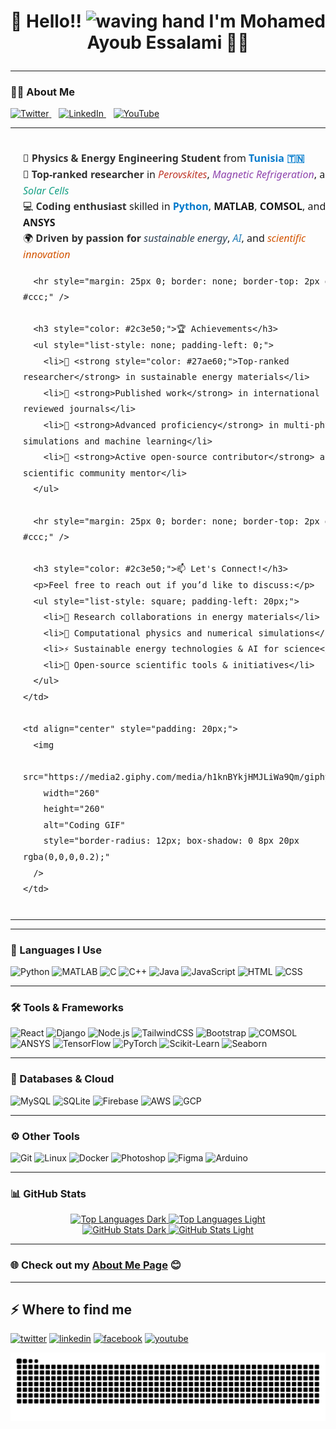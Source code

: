 # <p align="center">👋 Hello!! <img src="https://raw.githubusercontent.com/KarthikNayak024/KarthikNayak024/master/assets/wave.gif" alt="waving hand" width="30px"> I'm Mohamed Ayoub Essalami 🚀🌞</p>

---

### 👨‍🎓 About Me

<!-- Social Media Links -->
<p align="left">
  <a href="https://x.com/AyoubEssalami" target="_blank">
    <img alt="Twitter" width="30px" src="https://raw.githubusercontent.com/rahuldkjain/github-profile-readme-generator/master/src/images/icons/Social/twitter.svg" />
  </a>
  &nbsp;&nbsp;
  <a href="https://www.linkedin.com/in/mohamed-ayoub-essalami/" target="_blank">
    <img alt="LinkedIn" width="30px" src="https://raw.githubusercontent.com/rahuldkjain/github-profile-readme-generator/master/src/images/icons/Social/linked-in-alt.svg" />
  </a>
  &nbsp;&nbsp;
  <a href="https://www.youtube.com/@HarissaHumor" target="_blank">
    <img alt="YouTube" width="30px" src="https://raw.githubusercontent.com/rahuldkjain/github-profile-readme-generator/master/src/images/icons/Social/youtube.svg" />
  </a>
</p>

<!-- Elegant About Me Section -->
<table style="border-collapse: collapse; width: 100%;">
  <tr>
    <!-- Text Section -->
    <td valign="top" style="width: 60%; padding: 20px; font-family: 'Segoe UI', Tahoma, Geneva, Verdana, sans-serif; font-size: 16px; line-height: 1.6;">
      <ul style="list-style: none; padding: 0;">
        <li>🧠 <strong style="color: #333;">Physics & Energy Engineering Student</strong> from <strong style="color: #007acc;">Tunisia 🇹🇳</strong></li>
        <li>🔬 <strong style="color: #333;">Top-ranked researcher</strong> in <em style="color: #c0392b;">Perovskites</em>, <em style="color: #8e44ad;">Magnetic Refrigeration</em>, and <em style="color: #16a085;">Solar Cells</em></li>
        <li>💻 <strong style="color: #333;">Coding enthusiast</strong> skilled in <span style="color: #007acc;"><strong>Python</strong></span>, <strong>MATLAB</strong>, <strong>COMSOL</strong>, and <strong>ANSYS</strong></li>
        <li>🌍 <strong style="color: #333;">Driven by passion for</strong> <em style="color: #2c3e50;">sustainable energy</em>, <em style="color: #2980b9;">AI</em>, and <em style="color: #d35400;">scientific innovation</em></li>
      </ul>

      <hr style="margin: 25px 0; border: none; border-top: 2px dashed #ccc;" />

      <h3 style="color: #2c3e50;">🏆 Achievements</h3>
      <ul style="list-style: none; padding-left: 0;">
        <li>🥇 <strong style="color: #27ae60;">Top-ranked researcher</strong> in sustainable energy materials</li>
        <li>📝 <strong>Published work</strong> in international peer-reviewed journals</li>
        <li>🎯 <strong>Advanced proficiency</strong> in multi-physics simulations and machine learning</li>
        <li>🌟 <strong>Active open-source contributor</strong> and scientific community mentor</li>
      </ul>

      <hr style="margin: 25px 0; border: none; border-top: 2px dashed #ccc;" />

      <h3 style="color: #2c3e50;">📫 Let's Connect!</h3>
      <p>Feel free to reach out if you’d like to discuss:</p>
      <ul style="list-style: square; padding-left: 20px;">
        <li>🤝 Research collaborations in energy materials</li>
        <li>🧪 Computational physics and numerical simulations</li>
        <li>⚡ Sustainable energy technologies & AI for science</li>
        <li>🚀 Open-source scientific tools & initiatives</li>
      </ul>
    </td>

    <td align="center" style="padding: 20px;">
      <img 
        src="https://media2.giphy.com/media/h1knBYkjHMJLiWa9Qm/giphy.gif" 
        width="260" 
        height="260" 
        alt="Coding GIF" 
        style="border-radius: 12px; box-shadow: 0 8px 20px rgba(0,0,0,0.2);" 
      />
    </td>
  </tr>
</table>


---

### 🧠 Languages I Use

![Python](https://img.shields.io/badge/-Python-000000?style=flat&logo=python)
![MATLAB](https://img.shields.io/badge/-MATLAB-000000?style=flat&logo=mathworks)
![C](https://img.shields.io/badge/-C-000000?style=flat&logo=c)
![C++](https://img.shields.io/badge/-C++-000000?style=flat&logo=cplusplus)
![Java](https://img.shields.io/badge/-Java-000000?style=flat&logo=java)
![JavaScript](https://img.shields.io/badge/-JavaScript-000000?style=flat&logo=javascript)
![HTML](https://img.shields.io/badge/-HTML-000000?style=flat&logo=html5)
![CSS](https://img.shields.io/badge/-CSS-000000?style=flat&logo=css3)

---

### 🛠️ Tools & Frameworks

![React](https://img.shields.io/badge/-React-000000?style=flat&logo=react)
![Django](https://img.shields.io/badge/-Django-000000?style=flat&logo=django)
![Node.js](https://img.shields.io/badge/-Node.js-000000?style=flat&logo=node.js)
![TailwindCSS](https://img.shields.io/badge/-TailwindCSS-000000?style=flat&logo=tailwindcss)
![Bootstrap](https://img.shields.io/badge/-Bootstrap-000000?style=flat&logo=bootstrap)
![COMSOL](https://img.shields.io/badge/-COMSOL-000000?style=flat&logo=comsol)
![ANSYS](https://img.shields.io/badge/-ANSYS-000000?style=flat&logo=ansys)
![TensorFlow](https://img.shields.io/badge/-TensorFlow-000000?style=flat&logo=tensorflow)
![PyTorch](https://img.shields.io/badge/-PyTorch-000000?style=flat&logo=pytorch)
![Scikit-Learn](https://img.shields.io/badge/-Scikit--Learn-000000?style=flat&logo=scikit-learn)
![Seaborn](https://img.shields.io/badge/-Seaborn-000000?style=flat&logo=seaborn)

---

### 🧪 Databases & Cloud

![MySQL](https://img.shields.io/badge/-MySQL-000000?style=flat&logo=mysql)
![SQLite](https://img.shields.io/badge/-SQLite-000000?style=flat&logo=sqlite)
![Firebase](https://img.shields.io/badge/-Firebase-000000?style=flat&logo=firebase)
![AWS](https://img.shields.io/badge/-AWS-000000?style=flat&logo=amazonaws)
![GCP](https://img.shields.io/badge/-Google%20Cloud-000000?style=flat&logo=googlecloud)

---

### ⚙️ Other Tools

![Git](https://img.shields.io/badge/-Git-000000?style=flat&logo=git)
![Linux](https://img.shields.io/badge/-Linux-000000?style=flat&logo=linux)
![Docker](https://img.shields.io/badge/-Docker-000000?style=flat&logo=docker)
![Photoshop](https://img.shields.io/badge/-Photoshop-000000?style=flat&logo=adobephotoshop)
![Figma](https://img.shields.io/badge/-Figma-000000?style=flat&logo=figma)
![Arduino](https://img.shields.io/badge/-Arduino-000000?style=flat&logo=arduino)

---

### 📊 GitHub Stats

<p align="center">
  <a href="https://github.com/mohamedayoub97#gh-dark-mode-only">
    <img src="https://github-readme-stats.vercel.app/api/top-langs/?username=mohamedayoub97&hide_progress=true&layout=compact&theme=dark#gh-dark-mode-only" alt="Top Languages Dark" />
  </a>
  <a href="https://github.com/mohamedayoub97#gh-light-mode-only">
    <img src="https://github-readme-stats.vercel.app/api/top-langs/?username=mohamedayoub97&hide_progress=true&layout=compact&theme=default#gh-light-mode-only" alt="Top Languages Light" />
  </a>
  <br/>
  <a href="https://github.com/mohamedayoub97#gh-dark-mode-only">
    <img src="https://github-readme-stats.vercel.app/api?username=mohamedayoub97&show_icons=true&theme=dark#gh-dark-mode-only" alt="GitHub Stats Dark" />
  </a>
  <a href="https://github.com/mohamedayoub97#gh-light-mode-only">
    <img src="https://github-readme-stats.vercel.app/api?username=mohamedayoub97&show_icons=true&theme=default#gh-light-mode-only" alt="GitHub Stats Light" />
  </a>
</p>

---

### 🌐 Check out my [About Me Page](https://mohamedayoub97.github.io/About-Me-website/About%20Me.html) 😊

---

<h2>⚡️ Where to find me</h2>
<p>
  <a target="_blank" href="https://x.com/AyoubEssalami" style="display: inline-block;">
    <img src="https://img.shields.io/badge/twitter-x?style=for-the-badge&logo=x&logoColor=white&color=%230f1419" alt="twitter" />
  </a>
  <a target="_blank" href="https://www.linkedin.com/in/mohamed-ayoub-essalami/" style="display: inline-block;">
    <img src="https://img.shields.io/badge/linkedin-logo?style=for-the-badge&logo=linkedin&logoColor=white&color=%230a77b6" alt="linkedin" />
  </a>
  <a target="_blank" href="https://www.facebook.com/MohamedAyoubEssalami" style="display: inline-block;">
    <img src="https://img.shields.io/badge/facebook-logo?style=for-the-badge&logo=facebook&logoColor=white&color=%230866ff" alt="facebook" />
  </a>
  <a target="_blank" href="https://www.youtube.com/@HarissaHumor" style="display: inline-block;">
    <img src="https://img.shields.io/badge/youtube-logo?style=for-the-badge&logo=youtube&logoColor=white&color=%23cc0000" alt="youtube" />
  </a>
</p>

<picture>
  <source media="(prefers-color-scheme: dark)" srcset="https://raw.githubusercontent.com/mohamedayoub97/mohamedayoub97/output/github-snake-dark.svg" />
  <source media="(prefers-color-scheme: light)" srcset="https://raw.githubusercontent.com/mohamedayoub97/mohamedayoub97/output/github-snake.svg" />
  <img alt="github-snake" src="https://raw.githubusercontent.com/mohamedayoub97/mohamedayoub97/output/github-snake.svg" />
</picture>
